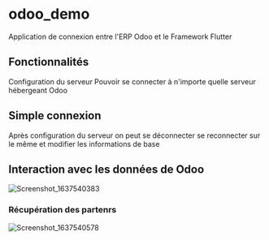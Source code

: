 # odoo_demo

Application de connexion entre l'ERP Odoo et le Framework Flutter

## Fonctionnalités

Configuration du serveur
Pouvoir se connecter à n'importe quelle serveur hébergeant Odoo



## Simple connexion
Après configuration du serveur on peut se déconnecter se reconnecter sur le même et modifier les informations de base



## Interaction avec les données de Odoo
![Screenshot_1637540383](https://user-images.githubusercontent.com/32512893/142785184-e0b47089-7073-4e32-8b30-880779d10a9a.png)

### Récupération des partenrs
![Screenshot_1637540578](https://user-images.githubusercontent.com/32512893/142785227-d75b692f-e019-4f1a-993f-5b45ca677a5e.png)
